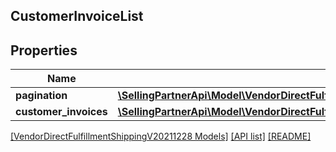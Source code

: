 ## CustomerInvoiceList

## Properties

Name | Type | Description | Notes
------------ | ------------- | ------------- | -------------
**pagination** | [**\SellingPartnerApi\Model\VendorDirectFulfillmentShippingV20211228\Pagination**](Pagination.md) |  | [optional]
**customer_invoices** | [**\SellingPartnerApi\Model\VendorDirectFulfillmentShippingV20211228\CustomerInvoice[]**](CustomerInvoice.md) |  | [optional]

[[VendorDirectFulfillmentShippingV20211228 Models]](../) [[API list]](../../Api) [[README]](../../../README.md)
